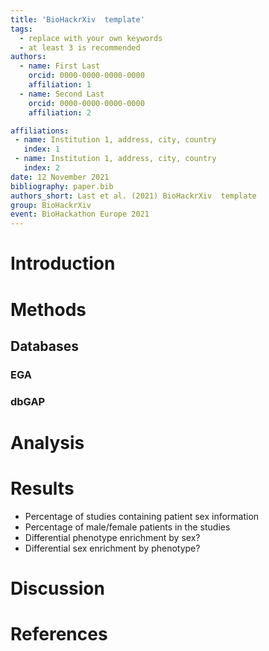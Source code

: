 ```yaml
---
title: 'BioHackrXiv  template'
tags:
  - replace with your own keywords
  - at least 3 is recommended
authors:
  - name: First Last
    orcid: 0000-0000-0000-0000
    affiliation: 1
  - name: Second Last
    orcid: 0000-0000-0000-0000
    affiliation: 2

affiliations:
 - name: Institution 1, address, city, country
   index: 1
 - name: Institution 1, address, city, country
   index: 2
date: 12 November 2021
bibliography: paper.bib
authors_short: Last et al. (2021) BioHackrXiv  template
group: BioHackrXiv
event: BioHackathon Europe 2021
---
```


# Introduction

# Methods
## Databases
### EGA
### dbGAP

# Analysis

# Results
* Percentage of studies containing patient sex information
* Percentage of male/female patients in the studies
* Differential phenotype enrichment by sex?
* Differential sex enrichment by phenotype?

# Discussion

# References
